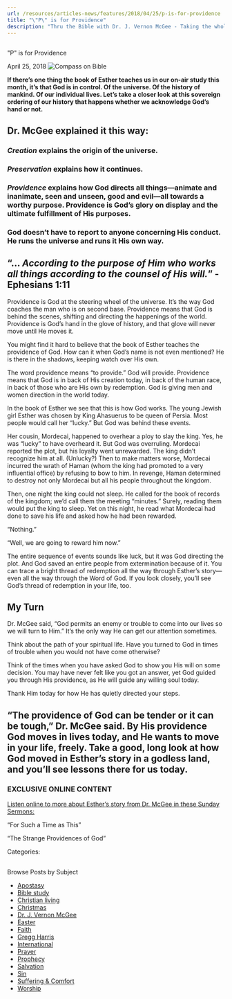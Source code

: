 ```yaml
---
url: /resources/articles-news/features/2018/04/25/p-is-for-providence
title: "\"P\" is for Providence"
description: "Thru the Bible with Dr. J. Vernon McGee - Taking the whole Word to the whole world"
---
```







## 
 "P" is for Providence


April 25, 2018
![Compass on Bible](https://ttb.org/images/default-source/Features-and-News/compass-on-bible.jpg?sfvrsn=f4fb1d16_0 "Compass on Bible")




**If there’s one thing the book of Esther teaches us in our on-air study this month, it’s that God is in control. Of the universe. Of the history of mankind. Of our individual lives. Let’s take a closer look at this sovereign ordering of our history that happens whether we acknowledge God’s hand or not.** 


## Dr. McGee explained it this way:


 


### *Creation* explains the origin of the universe.


### *Preservation* explains how it continues.


### *Providence* explains how God directs all things—animate and inanimate, seen and unseen, good and evil—all towards a worthy purpose. Providence is God’s glory on display and the ultimate fulfillment of His purposes.


### God doesn’t have to report to anyone concerning His conduct. He runs the universe and runs it His own way.


## “… *According to the purpose of Him who works all things according to the counsel of His will.*” -Ephesians 1:11


Providence is God at the steering wheel of the universe. It’s the way God coaches the man who is on second base. Providence means that God is behind the scenes, shifting and directing the happenings of the world. Providence is God’s hand in the glove of history, and that glove will never move until He moves it. 


You might find it hard to believe that the book of Esther teaches the providence of God. How can it when God’s name is not even mentioned? He is there in the shadows, keeping watch over His own. 


The word providence means “to provide.” God will provide. Providence means that God is in back of His creation today, in back of the human race, in back of those who are His own by redemption. God is giving men and women direction in the world today. 


In the book of Esther we see that this is how God works. The young Jewish girl Esther was chosen by King Ahasuerus to be queen of Persia. Most people would call her “lucky.” But God was behind these events. 


Her cousin, Mordecai, happened to overhear a ploy to slay the king. Yes, he was “lucky” to have overheard it. But God was overruling. Mordecai reported the plot, but his loyalty went unrewarded. The king didn’t recognize him at all. (Unlucky?) Then to make matters worse, Mordecai incurred the wrath of Haman (whom the king had promoted to a very influential office) by refusing to bow to him. In revenge, Haman determined to destroy not only Mordecai but all his people throughout the kingdom. 


Then, one night the king could not sleep. He called for the book of records of the kingdom; we’d call them the meeting “minutes.” Surely, reading them would put the king to sleep. Yet on this night, he read what Mordecai had done to save his life and asked how he had been rewarded. 


“Nothing.” 


“Well, we are going to reward him now.” 


The entire sequence of events sounds like luck, but it was God directing the plot. And God saved an entire people from extermination because of it. You can trace a bright thread of redemption all the way through Esther’s story—even all the way through the Word of God. If you look closely, you’ll see God’s thread of redemption in your life, too. 


## My Turn


Dr. McGee said, “God permits an enemy or trouble to come into our lives so we will turn to Him.” It’s the only way He can get our attention sometimes. 


Think about the path of your spiritual life. Have you turned to God in times of trouble when you would not have come otherwise?


Think of the times when you have asked God to show you His will on some decision. You may have never felt like you got an answer, yet God guided you through His providence, as He will guide any willing soul today. 


Thank Him today for how He has quietly directed your steps. 


## “The providence of God can be tender or it can be tough,” Dr. McGee said. By His providence God moves in lives today, and He wants to move in your life, freely. Take a good, long look at how God moved in Esther’s story in a godless land, and you’ll see lessons there for us today. ​


 


### EXCLUSIVE ONLINE CONTENT


[Listen online to more about Esther’s story from Dr. McGee in these Sunday Sermons:](http://www.ttb.org/sundaysermon)  

“For Such a Time as This”  

“The Strange Providences of God”



Categories: 









## 
 Browse Posts by Subject


* [Apostasy](/resources/articles-news/-in-tags/tags/Apostasy)
* [Bible study](/resources/articles-news/-in-tags/tags/Bible-study)
* [Christian living](/resources/articles-news/-in-tags/tags/Christian-living)
* [Christmas](/resources/articles-news/-in-tags/tags/Christmas)
* [Dr. J. Vernon McGee](/resources/articles-news/-in-tags/tags/Dr-J-Vernon-McGee)
* [Easter](/resources/articles-news/-in-tags/tags/easter)
* [Faith](/resources/articles-news/-in-tags/tags/Faith)
* [Gregg Harris](/resources/articles-news/-in-tags/tags/Gregg-Harris)
* [International](/resources/articles-news/-in-tags/tags/International)
* [Prayer](/resources/articles-news/-in-tags/tags/prayer)
* [Prophecy](/resources/articles-news/-in-tags/tags/Prophecy)
* [Salvation](/resources/articles-news/-in-tags/tags/Salvation)
* [Sin](/resources/articles-news/-in-tags/tags/sin)
* [Suffering & Comfort](/resources/articles-news/-in-tags/tags/Suffering-Comfort)
* [Worship](/resources/articles-news/-in-tags/tags/worship)






